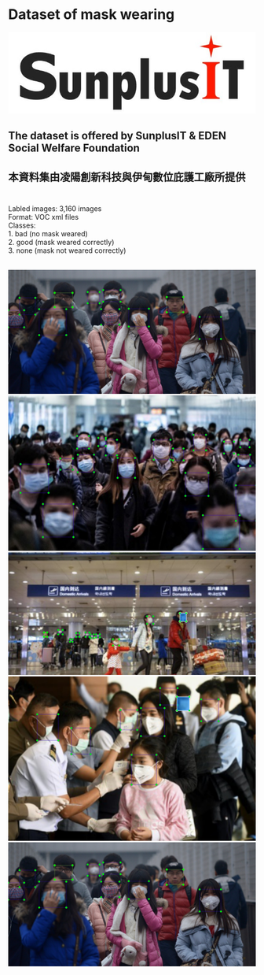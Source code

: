 # Dataset of mask wearing<br/>
![image](https://github.com/ch-tseng/SunplusIT_Mask_Dataset/raw/main/sunplusit.jpg)<br/>
## The dataset is offered by SunplusIT & EDEN Social Welfare Foundation<br/>
## 本資料集由凌陽創新科技與伊甸數位庇護工廠所提供<br/><br/>
Labled images: 3,160 images<br/>
Format: VOC xml files<br/>
Classes: <br/>
    1. bad (no mask weared)<br/>
    2. good (mask weared correctly)<br/>
    3. none (mask not weared correctly)<br/><br/>
    
![image](https://github.com/ch-tseng/SunplusIT_Mask_Dataset/raw/main/c.PNG)
![image](https://github.com/ch-tseng/SunplusIT_Mask_Dataset/raw/main/d.PNG)
![image](https://github.com/ch-tseng/SunplusIT_Mask_Dataset/raw/main/a.PNG)
![image](https://github.com/ch-tseng/SunplusIT_Mask_Dataset/raw/main/b.PNG)
![image](https://github.com/ch-tseng/SunplusIT_Mask_Dataset/raw/main/c.PNG)

